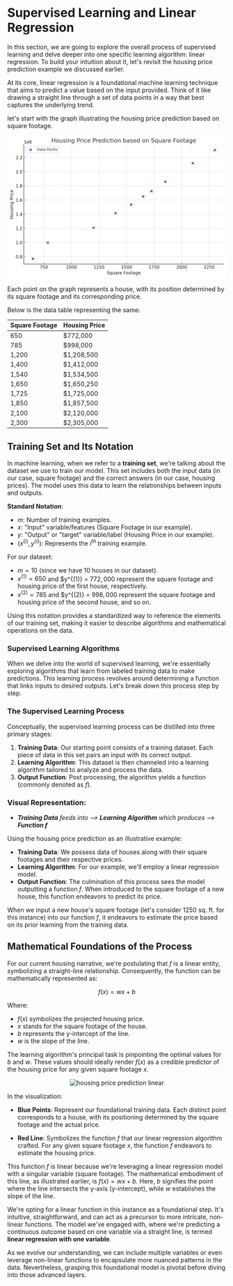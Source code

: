 # Supervised Learning and Linear Regression
In this section, we are going to explore the overall process of supervised learning and delve deeper into 
one specific learning algorithm: linear regression. To build your intuition about it, let's revisit 
the housing price prediction example we discussed earlier.

At its core, linear regression is a foundational machine learning technique that aims to predict a value 
based on the input provided. Think of it like drawing a straight line through a set of data points in a way 
that best captures the underlying trend.
  
  let's start with the graph illustrating the housing price prediction based on square footage. 
  
<p align="center">

<img src="/machine_learning_basic/Housing-Price-Prediction.jpg" alt="housing price prediction" width="550">

</p> 
  
  
  Each point on the graph represents a house, with its position determined by its square footage and its corresponding price.
  
  Below is the data table representing the same:
  
  | Square Footage | Housing Price |
|----------------|---------------|
| 650            | $772,000      |
| 785            | $998,000      |
| 1,200          | $1,208,500    |
| 1,400          | $1,412,000    |
| 1,540          | $1,534,500    |
| 1,650          | $1,650,250    |
| 1,725          | $1,725,000    |
| 1,850          | $1,857,500    |
| 2,100          | $2,120,000    |
| 2,300          | $2,305,000    |

## Training Set and Its Notation

In machine learning, when we refer to a **training set**, we're talking about the dataset we use to train our model. 
This set includes both the input data (in our case, square footage) and the correct answers (in our case, housing prices). 
The model uses this data to learn the relationships between inputs and outputs.

**Standard Notation**:
- $m$: Number of training examples.
- $x$: "Input" variable/features (Square Footage in our example).
- $y$: "Output" or "target" variable/label (Housing Price in our example).
- $(x^{(i)}, y^{(i)})$: Represents the $i^{th}$ training example.

For our dataset:
- $m = 10$ (since we have 10 houses in our dataset).
- $x^{(1)} = 650$ and $y^{(1)} = $772,000$ represent the square footage and housing price of the first house, respectively.
- $x^{(2)} = 785$ and $y^{(2)} = $998,000$ represent the square footage and housing price of the second house, and so on.

Using this notation provides a standardized way to reference the elements of our training set, 
making it easier to describe algorithms and mathematical operations on the data.

### Supervised Learning Algorithms

When we delve into the world of supervised learning, we're essentially exploring algorithms that learn from labeled training data to make predictions. This learning process revolves around determining a function that links inputs to desired outputs. Let's break down this process step by step.

### The Supervised Learning Process

Conceptually, the supervised learning process can be distilled into three primary stages:

1. **Training Data**: Our starting point consists of a training dataset. Each piece of data in this set pairs an input with its correct output.
2. **Learning Algorithm**: This dataset is then channeled into a learning algorithm tailored to analyze and process the data.
3. **Output Function**: Post processing, the algorithm yields a function (commonly denoted as $f$).

### Visual Representation:

- _**Training Data** feeds into --> **Learning Algorithm** which produces --> **Function $f$**_ 

Using the housing price prediction as an illustrative example:

- **Training Data**: We possess data of houses along with their square footages and their respective prices.
- **Learning Algorithm**: For our example, we'll employ a linear regression model.
- **Output Function**: The culmination of this process sees the model outputting a function $f$. When introduced to the square footage of a new house, this function endeavors to predict its price.

When we input a new house's square footage (let's consider 1250 sq. ft. for this instance) into our function $f$, it endeavors to estimate the price based on its prior learning from the training data.

## Mathematical Foundations of the Process

For our current housing narrative, we're postulating that $f$ is a linear entity, symbolizing a straight-line relationship. Consequently, the function can be mathematically represented as:

$$ f(x) = w x + b$$

Where:

- $f(x)$ symbolizes the projected housing price.
- $x$ stands for the square footage of the house.
- $b$ represents the y-intercept of the line.
- $w$ is the slope of the line.

The learning algorithm's principal task is pinpointing the optimal values for $b$ and $w$. These values should ideally render $f(x)$ as a credible predictor of the housing price for any given square footage $x$.

<p align="center">

<img src="/machine_learning_basic/Housing-Price-Prediction-Linear.jpg" alt="housing price prediction linear" width="550">

</p> 

In the visualization:

- **Blue Points**: Represent our foundational training data. Each distinct point corresponds to a house, with its positioning determined by the square footage and the actual price.
  
- **Red Line**: Symbolizes the function $f$ that our linear regression algorithm crafted. For any given square footage $x$, the function $f$ endeavors to estimate the housing price.

This function $f$ is linear because we're leveraging a linear regression model with a singular variable (square footage). The mathematical embodiment of this line, as illustrated earlier, is $f(x) = w x + b$. Here, $b$ signifies the point where the line intersects the y-axis (y-intercept), while $w$ establishes the slope of the line.

We're opting for a linear function in this instance as a foundational step. It's intuitive, straightforward, and can act as a precursor to more intricate, non-linear functions. The model we've engaged with, where we're predicting a continuous outcome based on one variable via a straight line, is termed **linear regression with one variable**. 

As we evolve our understanding, we can include multiple variables or even leverage non-linear functions to encapsulate more nuanced patterns in the data. Nevertheless, grasping this foundational model is pivotal before diving into those advanced layers.





